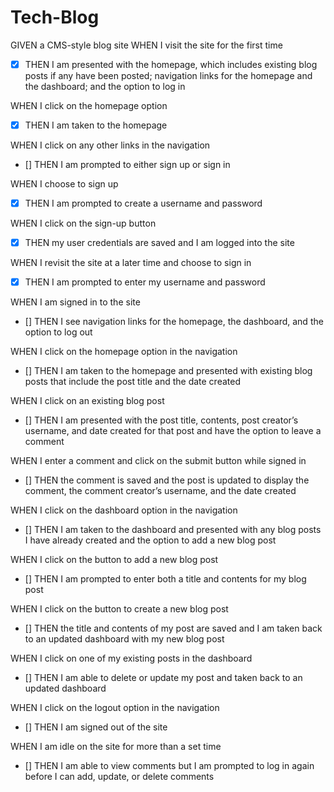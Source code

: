 # Tech-Blog

GIVEN a CMS-style blog site
WHEN I visit the site for the first time

- [x] THEN I am presented with the homepage, which includes existing blog posts if any have been posted; navigation links for the homepage and the dashboard; and the option to log in

WHEN I click on the homepage option

- [x] THEN I am taken to the homepage

WHEN I click on any other links in the navigation

- [] THEN I am prompted to either sign up or sign in

WHEN I choose to sign up

- [x] THEN I am prompted to create a username and password

WHEN I click on the sign-up button

- [x] THEN my user credentials are saved and I am logged into the site

WHEN I revisit the site at a later time and choose to sign in

- [x] THEN I am prompted to enter my username and password

WHEN I am signed in to the site

- [] THEN I see navigation links for the homepage, the dashboard, and the option to log out

WHEN I click on the homepage option in the navigation

- [] THEN I am taken to the homepage and presented with existing blog posts that include the post title and the date created

WHEN I click on an existing blog post

- [] THEN I am presented with the post title, contents, post creator’s username, and date created for that post and have the option to leave a comment

WHEN I enter a comment and click on the submit button while signed in

- [] THEN the comment is saved and the post is updated to display the comment, the comment creator’s username, and the date created

WHEN I click on the dashboard option in the navigation

- [] THEN I am taken to the dashboard and presented with any blog posts I have already created and the option to add a new blog post

WHEN I click on the button to add a new blog post

- [] THEN I am prompted to enter both a title and contents for my blog post

WHEN I click on the button to create a new blog post

- [] THEN the title and contents of my post are saved and I am taken back to an updated dashboard with my new blog post

WHEN I click on one of my existing posts in the dashboard

- [] THEN I am able to delete or update my post and taken back to an updated dashboard

WHEN I click on the logout option in the navigation

- [] THEN I am signed out of the site

WHEN I am idle on the site for more than a set time

- [] THEN I am able to view comments but I am prompted to log in again before I can add, update, or delete comments